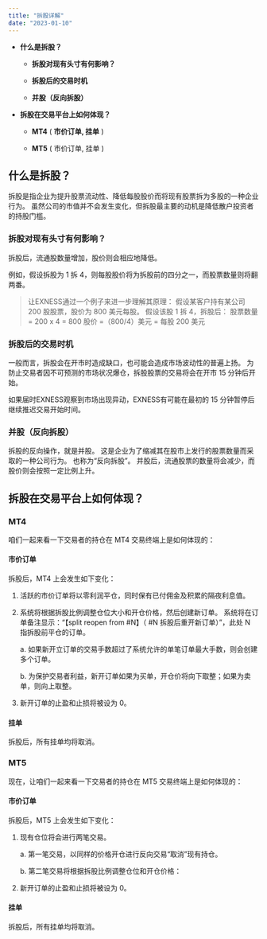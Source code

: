 ```yaml
---
title: "拆股详解"
date: "2023-01-10"
---
```


- **什么是拆股？**

  - **拆股对现有头寸有何影响？**

  - **拆股后的交易时机**

  - **并股（反向拆股）**

- **拆股在交易平台上如何体现？**

    - **MT4** ( **市价订单, 挂单** )

    - **MT5** ( 市价订单, 挂单 )

## 什么是拆股？

拆股是指企业为提升股票流动性、降低每股股价而将现有股票拆为多股的一种企业行为。 虽然公司的市值并不会发生变化，但拆股最主要的动机是降低散户投资者的持股门槛。

### 拆股对现有头寸有何影响？

拆股后，流通股数量增加，股价则会相应地降低。

例如，假设拆股为 1 拆 4，则每股股价将为拆股前的四分之一，而股票数量则将翻两番。

> 让EXNESS通过一个例子来进一步理解其原理：
> 假设某客户持有某公司 200 股股票，股价为 800 美元每股。 假设该股 1 拆 4，拆股后：
> 股票数量 = 200 x 4 = 800
> 股价 =（800/4）美元 = 每股 200 美元

### 拆股后的交易时机

一般而言，拆股会在开市时造成缺口，也可能会造成市场波动性的普遍上扬。 为防止交易者因不可预测的市场状况爆仓，拆股股票的交易将会在开市 15 分钟后开始。

如果届时EXNESS观察到市场出现异动，EXNESS有可能在最初的 15 分钟暂停后继续推迟交易开始时间。

### **并股（反向拆股）**

拆股的反向操作，就是并股。 这是企业为了缩减其在股市上发行的股票数量而采取的一种公司行为。 也称为“反向拆股”。 并股后，流通股票的数量将会减少，而股价则会按照一定比例上升。

## 拆股在交易平台上如何体现？

### MT4

咱们一起来看一下交易者的持仓在 MT4 交易终端上是如何体现的：

#### 市价订单

拆股后，MT4 上会发生如下变化：

1. 活跃的市价订单将以零利润平仓，同时保有已付佣金及积累的隔夜利息值。
2. 系统将根据拆股比例调整仓位大小和开仓价格，然后创建新订单。 系统将在订单备注显示：“【split reopen from #N】（ #N 拆股后重开新订单）”，此处 N 指拆股前平仓的订单。

    a. 如果新开立订单的交易手数超过了系统允许的单笔订单最大手数，则会创建多个订单。

    b. 为保护交易者利益，新开订单如果为买单，开仓价将向下取整；如果为卖单，则向上取整。

3. 新开订单的止盈和止损将被设为 0。

#### 挂单

拆股后，所有挂单均将取消。

### MT5

现在，让咱们一起来看一下交易者的持仓在 MT5 交易终端上是如何体现的：

#### 市价订单

拆股后，MT5 上会发生如下变化：

1. 现有仓位将会进行两笔交易。

    a. 第一笔交易，以同样的价格开仓进行反向交易“取消”现有持仓。

    b. 第二笔交易将根据拆股比例调整仓位和开仓价格：

2. 新开订单的止盈和止损将被设为 0。

#### 挂单

拆股后，所有挂单均将取消。
